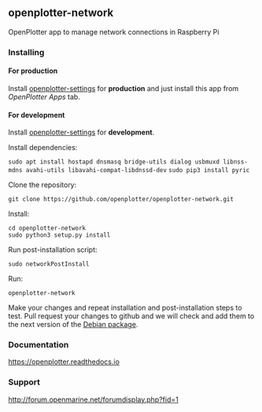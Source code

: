 ## openplotter-network

OpenPlotter app to manage network connections in Raspberry Pi

### Installing

#### For production

Install [openplotter-settings](https://github.com/openplotter/openplotter-settings) for **production** and just install this app from *OpenPlotter Apps* tab.

#### For development

Install [openplotter-settings](https://github.com/openplotter/openplotter-settings) for **development**.

Install dependencies:

`sudo apt install hostapd dnsmasq bridge-utils dialog usbmuxd libnss-mdns avahi-utils libavahi-compat-libdnssd-dev`
`sudo pip3 install pyric`

Clone the repository:

`git clone https://github.com/openplotter/openplotter-network.git`

Install:

```
cd openplotter-network
sudo python3 setup.py install
```
Run post-installation script:

`sudo networkPostInstall`

Run:

`openplotter-network`

Make your changes and repeat installation and post-installation steps to test. Pull request your changes to github and we will check and add them to the next version of the [Debian package](https://launchpad.net/~openplotter/+archive/ubuntu/openplotter/).

### Documentation

https://openplotter.readthedocs.io

### Support

http://forum.openmarine.net/forumdisplay.php?fid=1